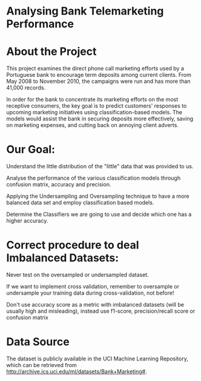 # Analysing Bank Telemarketing Performance

# About the Project
This project examines the direct phone call marketing efforts used by a Portuguese bank to encourage term deposits among current clients. From May 2008 to November 2010, the campaigns were run and has more than 41,000 records.

In order for the bank to concentrate its marketing efforts on the most receptive consumers, the key goal is to predict customers' responses to upcoming marketing initiatives using classification-based models. The models would assist the bank in securing deposits more effectively, saving on marketing expenses, and cutting back on annoying client adverts.

# Our Goal:

Understand the little distribution of the "little" data that was provided to us.

Analyse the performance of the various classification models through confusion matrix, accuracy and precision.

Applying the Undersampling and Oversampling technique to have a more balanced data set and employ classification based models. 

Determine the Classifiers we are going to use and decide which one has a higher accuracy.

# Correct procedure to deal Imbalanced Datasets:

Never test on the oversampled or undersampled dataset.

If we want to implement cross validation, remember to oversample or undersample your training data during cross-validation, not before!

Don't use accuracy score as a metric with imbalanced datasets (will be usually high and misleading), instead use f1-score, precision/recall score or confusion matrix

# Data Source

The dataset is publicly available in the UCI Machine Learning Repository, which can be retrieved from http://archive.ics.uci.edu/ml/datasets/Bank+Marketing#.
